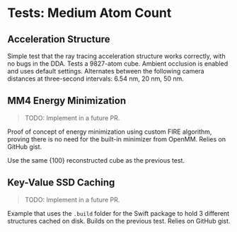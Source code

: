 # Tests: Medium Atom Count

## Acceleration Structure

Simple test that the ray tracing acceleration structure works correctly, with no bugs in the DDA. Tests a 9827-atom cube. Ambient occlusion is enabled and uses default settings. Alternates between the following camera distances at three-second intervals: 6.54 nm, 20 nm, 50 nm.

## MM4 Energy Minimization

> TODO: Implement in a future PR.

Proof of concept of energy minimization using custom FIRE algorithm, proving there is no need for the built-in minimizer from OpenMM. Relies on GitHub gist.

Use the same {100} reconstructed cube as the previous test.

## Key-Value SSD Caching

> TODO: Implement in a future PR.

Example that uses the `.build` folder for the Swift package to hold 3 different structures cached on disk. Builds on the previous test. Relies on GitHub gist.
